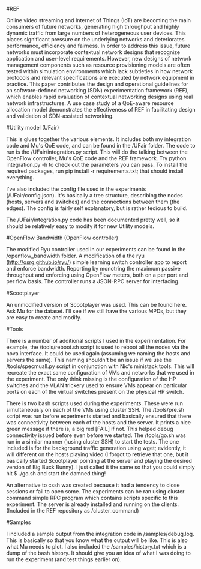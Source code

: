 #REF

Online video streaming and Internet of Things (IoT) are becoming the main consumers of future networks, generating high throughput and highly dynamic traffic from large numbers of heterogeneous user devices. This places significant pressure on the underlying networks and deteriorates performance, efficiency and fairness. In order to address this issue, future networks must incorporate contextual network designs that recognize application and user-level requirements. However, new designs of network management components such as resource provisioning models are often tested within simulation environments which lack subtleties in how network protocols and relevant specifications are executed by network equipment in practice. This paper contributes the design and operational guidelines for an software-defined networking (SDN) experimentation framework (REF), which enables rapid evaluation of contextual networking designs using real network infrastructures. A use case study of a QoE-aware resource allocation model demonstrates the effectiveness of REF in facilitating design and validation of SDN-assisted networking.

#Utility model (UFair)

This is glues together the various elements. It includes both my integration code and Mu's QoE code, and can be found in the /UFair folder. The code to run is the /UFair/integration.py script. This will do the talking between the OpenFlow controller, Mu's QoE code and the REF framework. Try python integration.py -h to check out the parameters you can pass. To install the required packages, run pip install -r requirements.txt; that should install everything.

I've also included the config file used in the experiments (/UFair/config.json). It's basically a tree structure, describing the nodes (hosts, servers and switches) and the connections between them (the edges). The config is fairly self explanatory, but is rather tedious to build.

The /UFair/integration.py code has been documented pretty well, so it should be relatively easy to modify it for new Utility models.


#OpenFlow Bandwidth (OpenFlow controller)

The modified Ryu controller used in our experiments can be found in the /openflow_bandwidth folder.
A modification of a the ryu (http://osrg.github.io/ryu/) simple learning switch controller app to report and enforce bandwidth. Reporting by monotring the maximum passive throughput and enforcing using OpenFlow meters, both on a per port and per flow basis. The controller runs a JSON-RPC server for interfacing.

#Scootplayer

An unmodified version of Scootplayer was used. This can be found here. Ask Mu for the dataset. I'll see if we still have the various MPDs, but they are easy to create and modify.

#Tools

There is a number of additional scripts I used in the experimentation. For example, the /tools/reboot.sh script is used to reboot all the nodes via the nova interface. It could be used again (assuming we naming the hosts and servers the same). This naming shouldn't be an issue if we use the /tools/specmuall.py script in conjunction with Nic's ministack tools. This will recreate the exact same configuration of VMs and networks that we used in the experiment. The only think missing is the configuration of the HP switches and the VLAN trickery used to ensure VMs appear on particular ports on each of the virtual switches present on the physical HP switch.

There is two bash scripts used during the experiments. These were run simultaneously on each of the VMs using cluster SSH. The /tools/pre.sh script was run before experiments started and basically ensured that there was connectivity between each of the hosts and the server. It prints a nice green message if there is, a big red [FAIL] if not. This helped debug connectivity issued before even before we started. The /tools/go.sh was run in a similar manner ()using cluster SSH) to start the tests. The one included is for the background traffic generation using wget; evidently, it will different on the hosts playing video (I forgot to retrieve that one, but it basically started Scootplayer pointing at the server and playing the desired version of Big Buck Bunny). I just called it the same so that you could simply hit $ ./go.sh and start the damned thing!

An alternative to cssh was created because it had a tendency to close sessions or fail to open some. The experiments can be ran using cluster command simple RPC program which contains scripts specific to this experiment. The server is already installed and running on the clients. (Included in the REF repository as /cluster_command)

#Samples

I included a sample output from the integration code in /samples/debug.log. This is basically so that you know what the output will be like. This is also what Mu needs to plot. I also included the /samples/history.txt which is a dump of the bash history. It should give you an idea of what I was doing to run the experiment (and test things earlier on).

